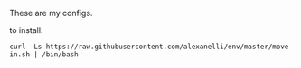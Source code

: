 These are my configs.


to install:
```shellsession
curl -Ls https://raw.githubusercontent.com/alexanelli/env/master/move-in.sh | /bin/bash
```
